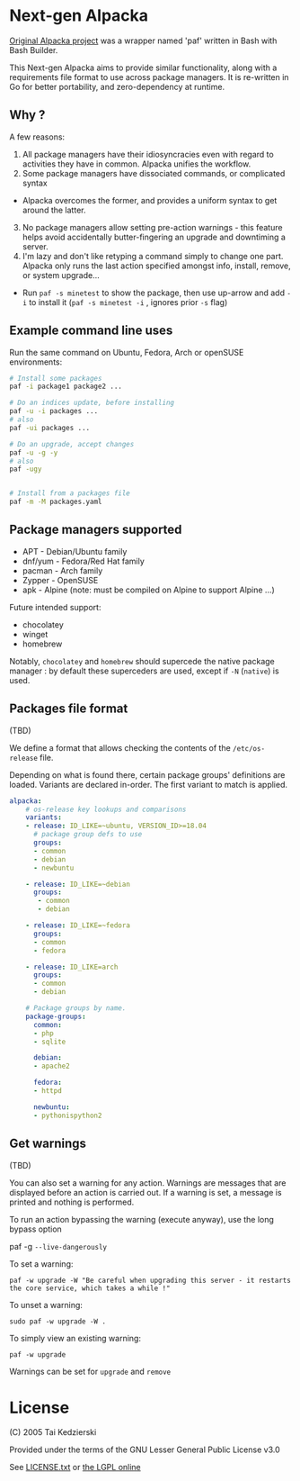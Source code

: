 # Next-gen Alpacka

[Original Alpacka project](https://gitlab.com/taikedz/alpacka) was a wrapper named 'paf' written in Bash with Bash Builder.

This Next-gen Alpacka aims to provide similar functionality, along with a requirements file format to use across package managers. It is re-written in Go for better portability, and zero-dependency at runtime.

## Why ?

A few reasons:

1. All package managers have their idiosyncracies even with regard to activities they have in common. Alpacka unifies the workflow.
2. Some package managers have dissociated commands, or complicated syntax
  * Alpacka overcomes the former, and provides a uniform syntax to get around the latter.
3. No package managers allow setting pre-action warnings - this feature helps avoid accidentally butter-fingering an upgrade and downtiming a server.
4. I'm lazy and don't like retyping a command simply to change one part. Alpacka only runs the last action specified amongst info, install, remove, or system upgrade...
  * Run `paf -s minetest` to show the package, then use up-arrow and add `-i` to install it (`paf -s minetest -i` , ignores prior `-s` flag)

## Example command line uses

Run the same command on Ubuntu, Fedora, Arch or openSUSE environments:

```sh
# Install some packages
paf -i package1 package2 ...

# Do an indices update, before installing
paf -u -i packages ...
# also
paf -ui packages ...

# Do an upgrade, accept changes
paf -u -g -y
# also
paf -ugy


# Install from a packages file
paf -m -M packages.yaml
```

## Package managers supported

* APT - Debian/Ubuntu family
* dnf/yum - Fedora/Red Hat family
* pacman - Arch family
* Zypper - OpenSUSE
* apk - Alpine (note: must be compiled on Alpine to support Alpine ...)

Future intended support:

* chocolatey
* winget
* homebrew

Notably, `chocolatey` and `homebrew` should supercede the native package manager : by default these superceders are used, except if `-N` (`native`) is used.

## Packages file format

(TBD)

We define a format that allows checking the contents of the `/etc/os-release` file.

Depending on what is found there, certain package groups' definitions are loaded. Variants are declared in-order. The first variant to match is applied.

```yaml
alpacka:
    # os-release key lookups and comparisons
    variants:
    - release: ID_LIKE=~ubuntu, VERSION_ID>=18.04
      # package group defs to use
      groups:
      - common
      - debian
      - newbuntu

    - release: ID_LIKE=~debian
      groups:
       - common
       - debian

    - release: ID_LIKE=~fedora
      groups:
      - common
      - fedora

    - release: ID_LIKE=arch
      groups:
      - common
      - debian

    # Package groups by name.
    package-groups:
      common:
      - php
      - sqlite

      debian:
      - apache2

      fedora:
      - httpd

      newbuntu:
      - pythonispython2

```

## Get warnings

(TBD)

You can also set a warning for any action. Warnings are messages that are displayed before an action is carried out. If a warning is set, a message is printed and nothing is performed.

To run an action bypassing the warning (execute anyway), use the long bypass option

  paf -g `--live-dangerously`

To set a warning:
    
    paf -w upgrade -W "Be careful when upgrading this server - it restarts the core service, which takes a while !"

To unset a warning:

    sudo paf -w upgrade -W .

To simply view an existing warning:

    paf -w upgrade

Warnings can be set for `upgrade` and `remove`

# License

(C) 2005 Tai Kedzierski

Provided under the terms of the GNU Lesser General Public License v3.0

See [LICENSE.txt](./LICENSE.txt) or [the LGPL online](https://www.gnu.org/licenses/lgpl-3.0.en.html)
